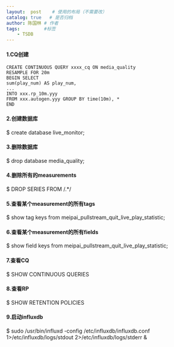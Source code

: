 ```yaml
---
layout:  post    # 使用的布局（不需要改）
catalog: true   # 是否归档
author: 陈国林 # 作者
tags:         #标签
    - TSDB
---
```


#### 1.CQ创建
```
CREATE CONTINUOUS QUERY xxxx_cq ON media_quality 
RESAMPLE FOR 20m 
BEGIN SELECT 
sum(play_num) AS play_num, 
... 
INTO xxx.rp_10m.yyy 
FROM xxx.autogen.yyy GROUP BY time(10m), * 
END
```

#### 2.创建数据库  
$ create database live_monitor;
    
#### 3.删除数据库  
$ drop database media_quality;

#### 4.删除所有的measurements  
$ DROP SERIES FROM /.*/

#### 5.查看某个measurement的所有tags  
$ show tag keys from meipai_pullstream_quit_live_play_statistic;

#### 6.查看某个measurement的所有fields  
$ show field keys from meipai_pullstream_quit_live_play_statistic;

#### 7.查看CQ  
$ SHOW CONTINUOUS QUERIES

#### 8.查看RP  
$ SHOW RETENTION POLICIES

#### 9.启动influxdb  
$ sudo /usr/bin/influxd -config /etc/influxdb/influxdb.conf 1>/etc/influxdb/logs/stdout 2>/etc/influxdb/logs/stderr &

